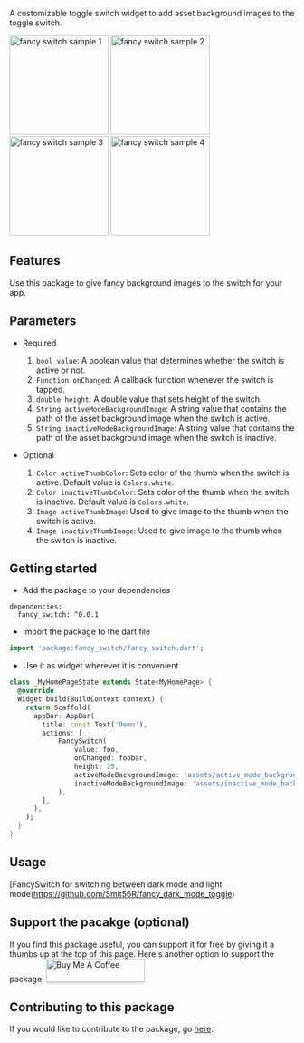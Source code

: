 A customizable toggle switch widget to add asset background images to the toggle switch.

<img alt="fancy switch sample 1" src="https://photos.app.goo.gl/gfA9QREyB74dfXzW8" width="175"> <img alt="fancy switch sample 2" src="https://photos.app.goo.gl/a4XeDTRCR9jSRd7J7" width="175"> <img alt="fancy switch sample 3" src="https://photos.app.goo.gl/ghpgiGGW1UnSFaYRA" width="175"> <img alt="fancy switch sample 4" src="https://photos.app.goo.gl/M8Vbwh6e99v2awFZA" width="175">

## Features

Use this package to give fancy background images to the switch for your app.

## Parameters

- Required

  1. `bool value`: A boolean value that determines whether the switch is active or not.
  2. `Function onChanged`: A callback function whenever the switch is tapped.
  3. `double height`: A double value that sets height of the switch.
  4. `String activeModeBackgroundImage`: A string value that contains the path of the asset background image when the switch is active.
  5. `String inactiveModeBackgroundImage`: A string value that contains the path of the asset background image when the switch is inactive.

- Optional
  1. `Color activeThumbColor`: Sets color of the thumb when the switch is active. Default value is `Colors.white`.
  2. `Color inactiveThumbColor`: Sets color of the thumb when the switch is inactive. Default value is `Colors.white`.
  3. `Image activeThumbImage`: Used to give image to the thumb when the switch is active.
  4. `Image inactiveThumbImage`: Used to give image to the thumb when the switch is inactive.

## Getting started

- Add the package to your dependencies

```
dependencies:
  fancy_switch: ^0.0.1
```

- Import the package to the dart file

```dart
import 'package:fancy_switch/fancy_switch.dart';
```

- Use it as widget wherever it is convenient

```dart
class _MyHomePageState extends State<MyHomePage> {
  @override
  Widget build(BuildContext context) {
    return Scaffold(
      appBar: AppBar(
        title: const Text('Demo'),
        actions: [
            FancySwitch(
                value: foo,
                onChanged: foobar,
                height: 25,
                activeModeBackgroundImage: 'assets/active_mode_background_color.png',
                inactiveModeBackgroundImage: 'assets/inactive_mode_background_color.png',
            ),
        ],
      ),
    );
  }
}
```

## Usage

[FancySwitch for switching between dark mode and light mode(https://github.com/Smit56R/fancy_dark_mode_toggle)

## Support the pacakge (optional)

If you find this package useful, you can support it for free by giving it a thumbs up at the top of this page. Here's another option to support the package:
<a href="https://www.buymeacoffee.com/smitrajrana" target="_blank"><img src="https://www.buymeacoffee.com/assets/img/custom_images/orange_img.png" alt="Buy Me A Coffee" style="height: 41px !important;width: 174px !important;box-shadow: 0px 3px 2px 0px rgba(190, 190, 190, 0.5) !important;-webkit-box-shadow: 0px 3px 2px 0px rgba(190, 190, 190, 0.5) !important;" ></a>

## Contributing to this package

If you would like to contribute to the package, go [here](https://github.com/Smit56R/fancy_switch).
